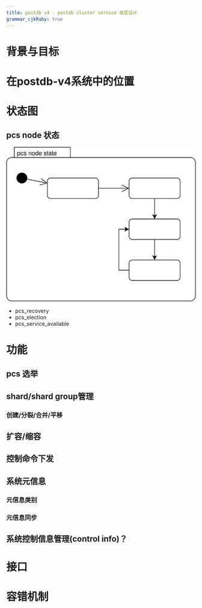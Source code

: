 ```yaml
---
title: postdb v4 - postdb cluster service 高层设计
grammar_cjkRuby: true
---
```

# 背景与目标


# 在postdb-v4系统中的位置

# 状态图

## pcs node 状态

![绘图](./attachments/1670310960410.drawio.svg)

- pcs_recovery
- pcs_election
- pcs_service_available

# 功能

## pcs 选举

## shard/shard group管理

### 创建/分裂/合并/平移

## 扩容/缩容

## 控制命令下发

## 系统元信息
### 元信息类别
### 元信息同步

## 系统控制信息管理(control info)？


# 接口

# 容错机制

